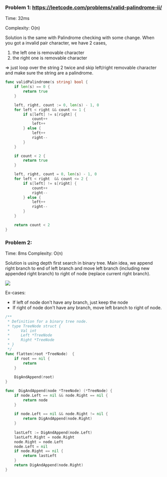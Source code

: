 ### Problem 1: https://leetcode.com/problems/valid-palindrome-ii/

Time: 32ms

Complexity: O(n)

Solution is the same with Palindrome checking with some change.
When you got a invalid pair character, we have 2 cases, 
  1. the left one is removable character
  2. the right one is removable character

=> just loop over the string 2 twice and skip left/right removable character and make sure the string are a palindrome.
  
  
```go
func validPalindrome(s string) bool {
    if len(s) == 0 {
        return true
    }

    left, right, count := 0, len(s) - 1, 0
    for left < right && count <= 1 {
        if s[left] != s[right] {
            count++
            left++
        } else {
            left++
            right--
        }
    }

    if count < 2 {
        return true
    }

    left, right, count = 0, len(s) - 1, 0
    for left < right  && count <= 2 {
        if s[left] != s[right] {
            count++
            right--
        } else {
            left++
            right--
        }
    }

    return count < 2
}
```

### Problem 2:

Time: 8ms
Complexity: O(n)

Solution is using depth first search in binary tree. Main idea, we append right branch to end of left branch and move left branch (including new appended right branch) to right of node (replace current right branch).


![](https://preview.ibb.co/bVg5Vx/1.png)

Ex-cases:
 - If left of node don't have any branch, just keep the node
 - If right of node don't have any branch, move left branch to right of node.

```go
/**
 * Definition for a binary tree node.
 * type TreeNode struct {
 *     Val int
 *     Left *TreeNode
 *     Right *TreeNode
 * }
 */
func flatten(root *TreeNode)  {
    if root == nil {
        return
    }
    
    DigAndAppend(root)
}

func  DigAndAppend(node *TreeNode) (*TreeNode) {
    if node.Left == nil && node.Right == nil {
        return node
    }
    
    if node.Left == nil && node.Right != nil {
        return DigAndAppend(node.Right)
    }
    
    lastLeft := DigAndAppend(node.Left)
    lastLeft.Right = node.Right
    node.Right = node.Left
    node.Left = nil
    if node.Right == nil {
        return lastLeft
    }
    return DigAndAppend(node.Right)
}
```
